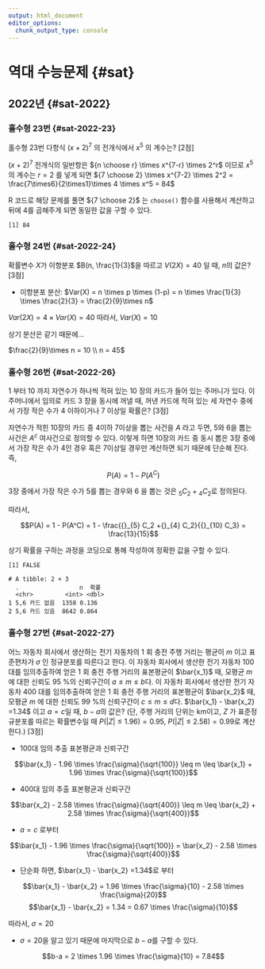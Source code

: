 ```yaml
---
output: html_document
editor_options: 
  chunk_output_type: console
---
```





# 역대 수능문제 {#sat}

## 2022년 {#sat-2022}

### 홀수형 23번 {#sat-2022-23}

홀수형 23번 다항식 $(x+2)^7$ 의 전개식에서 $x^5$ 의 계수는? [2점]

$(x+2)^7$ 전개식의 일반항은 ${n \choose r} \times x^{7-r} \times 2^r$ 이므로 $x^5$의 계수는 $r=2$ 를 넣게 되면 ${7 \choose 2} \times x^{7-2} \times 2^2 = \frac{7\times6}{2\times1}\times 4 \times x^5 = 84$

R 코드로 해당 문제를 풀면 ${7 \choose 2}$ 는 `choose()` 함수를 사용해서 계산하고 뒤에 4를 곱해주게 되면 동일한 값을 구할 수 있다.


```
[1] 84
```

### 홀수형 24번 {#sat-2022-24}

확률변수 $X$가 이항분포 $B(n, \frac{1}{3}$을 따르고 $V(2X)=40$ 일 때, $n$의 값은? [3점]

-   이항분포 분산: $Var(X) = n \times p \times (1-p) = n \times \frac{1}{3} \times \frac{2}{3} = \frac{2}{9}\times n$

$Var(2X) = 4 \times Var(X) = 40$ 따라서, $Var(X) = 10$

상기 분산은 같기 때문에...

$\frac{2}{9}\times n = 10 \\ n = 45$

### 홀수형 26번 {#sat-2022-26}

1 부터 10 까지 자연수가 하나씩 적혀 있는 10 장의 카드가 들어 있는 주머니가 있다. 이 주머니에서 임의로 카드 3 장을 동시에 꺼낼 때, 꺼낸 카드에 적혀 있는 세 자연수 중에서 가장 작은 수가 4 이하이거나 7 이상일 확률은? [3점]

자연수가 적힌 10장의 카드 중 4이하 7이상을 뽑는 사건을 $A$ 라고 두면, 5와 6을 뽑는 사건은 $A^c$ 여사건으로 정의할 수 있다. 이렇게 하면 10장의 카드 중 동시 뽑은 3장 중에서 가장 작은 수가 4인 경우 혹은 7이상일 경우만 계산하면 되기 때문에 단순해 진다. 즉,

$$P(A) = 1 - P(A^C)$$

3장 중에서 가장 작은 수가 5를 뽑는 경우와 6 을 뽑는 것은 ${}_{5} C_2 + {}_{4} C_2$로 정의된다.

따라서,

$$P(A) = 1 - P(A^C) = 1 - \frac{{}_{5} C_2 +{}_{4} C_2}{{}_{10} C_3} =  \frac{13}{15}$$

상기 확률을 구하는 과정을 코딩으로 통해 작성하여 정확한 값을 구할 수 있다.


```
[1] FALSE
```

```
# A tibble: 2 × 3
  .                 n  확률
  <chr>         <int> <dbl>
1 5,6 카드 없음  1358 0.136
2 5,6 카드 있음  8642 0.864
```

### 홀수형 27번 {#sat-2022-27}

어느 자동차 회사에서 생산하는 전기 자동차의 1 회 충전 주행 거리는 평균이 $m$ 이고 
표준편차가 $\sigma$ 인 정규분포를 따른다고 한다. 
이 자동차 회사에서 생산한 전기 자동차 100 대를 임의추출하여 얻은 1 회 충전 주행 거리의 
표본평균이 $\bar{x_1}$ 때, 모평균 $m$ 에 대한 신뢰도 95 %의 신뢰구간이 $a \leq m \leq b$다. 이 자동차 회사에서 생산한 전기 자동차 400 대를 임의추출하여 얻은 1 회 충전 주행 거리의 표본평균이 $\bar{x_2}$  때, 모평균 $m$ 에 대한 신뢰도 99 %의 신뢰구간이 $c \leq m \leq d$다. $\bar{x_1} - \bar{x_2} =1.34$ 이고 $a=c$일 때, $b-a$의 값은? (단, 주행 거리의 단위는 km이고, $Z$ 가 표준정규분포를 따르는 확률변수일 때 $P(|Z|\leq1.96)=0.95$, $P(|Z|\leq 2.58)=0.99$로 계산한다.) [3점]

- 100대 임의 추출 표본평균과 신뢰구간

$$\bar{x_1} - 1.96 \times \frac{\sigma}{\sqrt{100}} \leq m \leq \bar{x_1} + 1.96 \times \frac{\sigma}{\sqrt{100}}$$

- 400대 임의 추출 표본평균과 신뢰구간

$$\bar{x_2} - 2.58 \times \frac{\sigma}{\sqrt{400}} \leq m \leq \bar{x_2} + 2.58 \times \frac{\sigma}{\sqrt{400}}$$

- $a=c$ 로부터

$$\bar{x_1} - 1.96 \times \frac{\sigma}{\sqrt{100}} = \bar{x_2} - 2.58 \times \frac{\sigma}{\sqrt{400}}$$

- 단순화 하면, $\bar{x_1} - \bar{x_2} =1.34$로 부터

$$\bar{x_1} - \bar{x_2} = 1.96 \times \frac{\sigma}{10} - 2.58 \times \frac{\sigma}{20}$$
$$\bar{x_1} - \bar{x_2} = 1.34 = 0.67 \times \frac{\sigma}{10}$$

따라서, $\sigma = 20$

- $\sigma = 20$을 알고 있기 때문에 마지막으로 $b-a$를 구할 수 있다.

$$b-a = 2 \times 1.96 \times \frac{\sigma}{10} = 7.84$$


